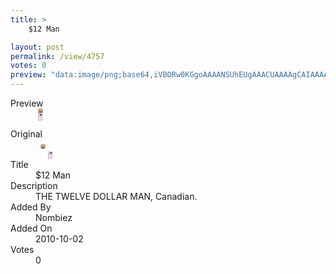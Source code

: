 ```yaml
---
title: >
    $12 Man

layout: post
permalink: /view/4757
votes: 0
preview: "data:image/png;base64,iVBORw0KGgoAAAANSUhEUgAAACUAAAAgCAIAAAAaMSbnAAAABnRSTlMA/wD/AP5AXyvrAAABJUlEQVRIiWP8//8fAxLYtH4DAyrwCwxgoB5gRLYPYpnxr71wkbNsztS1kgmNj2wZJpf69jEwMLjU70Zj0Na+PY2uaAwqAhZMIWRvUd1KdPvOsjnvaUThUtc+xoHMD0e2X8eqyMZTk1r2oacXGw9NBgaG6qWLq5cuppYd+Ow7suO6kep/q8fHrB4f29qRSXP7IP6rnTtNRV5eRV7eSPW/kep/KtqHPf5+aEpa/XkGF+dS0aKWfVjyOwMDA8f158dYpKhlBzJAz3/WHlCv7H34nhb2YfHf0R3XaGETTvvgXqS5fdJsc4/uuPZgX/HRHdeU77YwMDC8fDiPuvahp0/k+IMnUSqmT/T0gog8TUlq2YEM0MtrWgPs+W/UvlH7Ru0btW/o2QcAtmlsUqcIKCgAAAAASUVORK5CYII="
---
```

<dl class="side-by-side">
<dt>Preview</dt>
<dd>
    <img class="preview" src="data:image/png;base64,iVBORw0KGgoAAAANSUhEUgAAACUAAAAgCAIAAAAaMSbnAAAABnRSTlMA/wD/AP5AXyvrAAABJUlEQVRIiWP8//8fAxLYtH4DAyrwCwxgoB5gRLYPYpnxr71wkbNsztS1kgmNj2wZJpf69jEwMLjU70Zj0Na+PY2uaAwqAhZMIWRvUd1KdPvOsjnvaUThUtc+xoHMD0e2X8eqyMZTk1r2oacXGw9NBgaG6qWLq5cuppYd+Ow7suO6kep/q8fHrB4f29qRSXP7IP6rnTtNRV5eRV7eSPW/kep/KtqHPf5+aEpa/XkGF+dS0aKWfVjyOwMDA8f158dYpKhlBzJAz3/WHlCv7H34nhb2YfHf0R3XaGETTvvgXqS5fdJsc4/uuPZgX/HRHdeU77YwMDC8fDiPuvahp0/k+IMnUSqmT/T0gog8TUlq2YEM0MtrWgPs+W/UvlH7Ru0btW/o2QcAtmlsUqcIKCgAAAAASUVORK5CYII=">
</dd>
<dt>Original</dt>
<dd>
    <img class="preview" src="data:image/png;base64,iVBORw0KGgoAAAANSUhEUgAAAEAAAAAgCAYAAACinX6EAAAArklEQVR42u2VMQ5AMBiFnQan6EXECWwmh3EAk8RiYXMFJgmL2WZV2qRNJY3EJnnvS15+xvf5tUFACCGEEPJCU9fSF6jyW5U9AiPBV96VACMgjkJb3DxzA9A2wA2UAOhDEP4aJISQLwztJN8CIUCepy4rkkIHToDKMY+yEMIGbgOUAJUyTXXMO9QZ0K27LQ4pwCcBQsD9B9jACjCTG4AmYOlz/fXdqYqbyQ3gLfAvLlri8pE5nG8HAAAAAElFTkSuQmCC">
</dd>
<dt>Title</dt>
<dd>$12 Man</dd>
<dt>Description</dt>
<dd>THE TWELVE DOLLAR MAN, Canadian.</dd>
<dt>Added By</dt>
<dd>Nombiez</dd>
<dt>Added On</dt>
<dd>2010-10-02</dd>
<dt>Votes</dt>
<dd>0</dd>
</dl>
